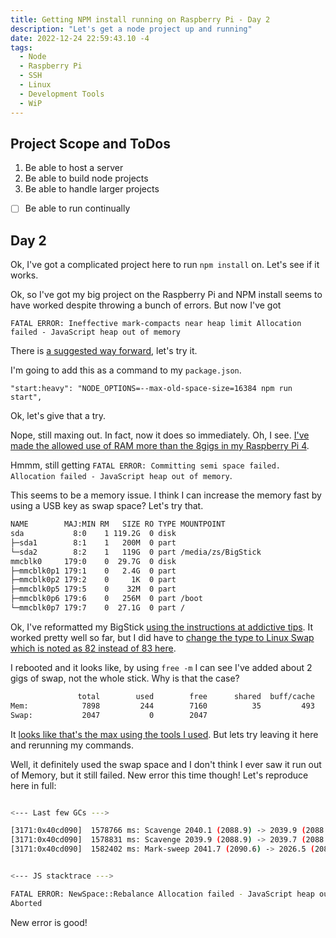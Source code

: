 ```yaml
---
title: Getting NPM install running on Raspberry Pi - Day 2
description: "Let's get a node project up and running"
date: 2022-12-24 22:59:43.10 -4
tags:
  - Node
  - Raspberry Pi
  - SSH
  - Linux
  - Development Tools
  - WiP
---
```


## Project Scope and ToDos

1. Be able to host a server
2. Be able to build node projects
3. Be able to handle larger projects

- [ ] Be able to run continually

## Day 2

Ok, I've got a complicated project here to run `npm install` on. Let's see if it works.

Ok, so I've got my big project on the Raspberry Pi and NPM install seems to have worked despite throwing a bunch of errors. But now I've got

`FATAL ERROR: Ineffective mark-compacts near heap limit Allocation failed - JavaScript heap out of memory`

There is [a suggested way forward](https://stackoverflow.com/questions/54137165/fatal-error-ineffective-mark-compacts-near-heap-limit-allocation-failed-javas), let's try it.

I'm going to add this as a command to my `package.json`.

`"start:heavy": "NODE_OPTIONS=--max-old-space-size=16384 npm run start",`

Ok, let's give that a try.

Nope, still maxing out. In fact, now it does so immediately. Oh, I see. [I've made the allowed use of RAM more than the 8gigs in my Raspberry Pi 4](https://stackoverflow.com/questions/53230823/fatal-error-ineffective-mark-compacts-near-heap-limit-allocation-failed-javas).

Hmmm, still getting `FATAL ERROR: Committing semi space failed. Allocation failed - JavaScript heap out of memory`.

This seems to be a memory issue. I think I can increase the memory fast by using a USB key as swap space? Let's try that.

```bash
NAME        MAJ:MIN RM   SIZE RO TYPE MOUNTPOINT
sda           8:0    1 119.2G  0 disk
├─sda1        8:1    1   200M  0 part
└─sda2        8:2    1   119G  0 part /media/zs/BigStick
mmcblk0     179:0    0  29.7G  0 disk
├─mmcblk0p1 179:1    0   2.4G  0 part
├─mmcblk0p2 179:2    0     1K  0 part
├─mmcblk0p5 179:5    0    32M  0 part
├─mmcblk0p6 179:6    0   256M  0 part /boot
└─mmcblk0p7 179:7    0  27.1G  0 part /
```

Ok, I've reformatted my BigStick [using the instructions at addictive tips](https://www.addictivetips.com/ubuntu-linux-tips/use-swap-space-on-usb-drive-in-rasbian-linux/). It worked pretty well so far, but I did have to [change the type to Linux Swap which is noted as 82 instead of 83 here](https://www.computernetworkingnotes.com/linux-tutorials/how-to-create-swap-partition-in-linux.html).

I rebooted and it looks like, by using `free -m` I can see I've added about 2 gigs of swap, not the whole stick. Why is that the case?

```bash
               total        used        free      shared  buff/cache   available
Mem:            7898         244        7160          35         493        7393
Swap:           2047           0        2047
```

It [looks like that's the max using the tools I used](https://forums.raspberrypi.com/viewtopic.php?t=150141). But lets try leaving it here and rerunning my commands.

Well, it definitely used the swap space and I don't think I ever saw it run out of Memory, but it still failed. New error this time though! Let's reproduce here in full:

```bash

<--- Last few GCs --->

[3171:0x40cd090]  1578766 ms: Scavenge 2040.1 (2088.9) -> 2039.9 (2088.9) MB, 26.5 / 0.1 ms  (average mu = 0.874, current mu = 0.340) external memory pressure
[3171:0x40cd090]  1578831 ms: Scavenge 2039.9 (2088.9) -> 2039.7 (2088.9) MB, 63.4 / 0.1 ms  (average mu = 0.874, current mu = 0.340) external memory pressure
[3171:0x40cd090]  1582402 ms: Mark-sweep 2041.7 (2090.6) -> 2026.5 (2085.1) MB, 3102.0 / 2.0 ms  (average mu = 0.783, current mu = 0.292) allocation failure GC in old space requested


<--- JS stacktrace --->

FATAL ERROR: NewSpace::Rebalance Allocation failed - JavaScript heap out of memory
Aborted
```

New error is good!
